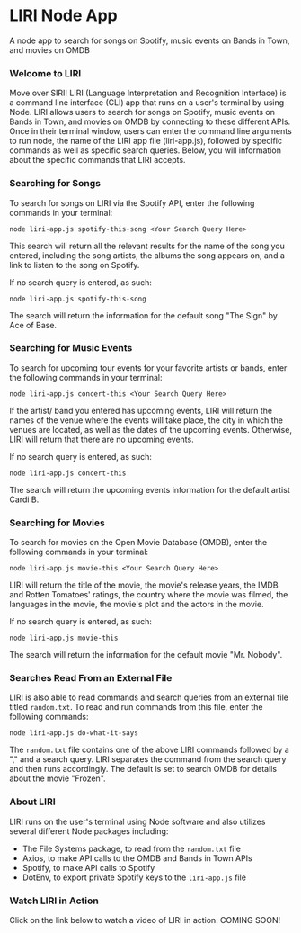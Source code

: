 # LIRI Node App
A node app to search for songs on Spotify, music events on Bands in Town, and movies on OMDB

### Welcome to LIRI
Move over SIRI! LIRI (Language Interpretation and Recognition Interface) is a command line interface (CLI) app that runs on a user's terminal by using Node. LIRI allows users to search for songs on Spotify, music events on Bands in Town, and movies on OMDB by connecting to these different APIs. Once in their terminal window, users can enter the command line arguments to run node, the name of the LIRI app file (liri-app.js), followed by specific commands as well as specific search queries. Below, you will information about the specific commands that LIRI accepts. 

### Searching for Songs 
To search for songs on LIRI via the Spotify API, enter the following commands in your terminal: 

`node liri-app.js spotify-this-song <Your Search Query Here>`

This search will return all the relevant results for the name of the song you entered, including the song artists, the albums the song appears on, and a link to listen to the song on Spotify. 

If no search query is entered, as such: 

`node liri-app.js spotify-this-song`

The search will return the information for the default song "The Sign" by Ace of Base. 

### Searching for Music Events 
To search for upcoming tour events for your favorite artists or bands, enter the following commands in your terminal: 

`node liri-app.js concert-this <Your Search Query Here>`

If the artist/ band you entered has upcoming events, LIRI will return the names of the venue where the events will take place, the city in which the venues are located, as well as the dates of the upcoming events. Otherwise, LIRI will return that there are no upcoming events. 

If no search query is entered, as such: 

`node liri-app.js concert-this`

The search will return the upcoming events information for the default artist Cardi B. 

### Searching for Movies 
To search for movies on the Open Movie Database (OMDB), enter the following commands in your terminal: 

`node liri-app.js movie-this <Your Search Query Here>`

LIRI will return the title of the movie, the movie's release years, the IMDB and Rotten Tomatoes' ratings, the country where the movie was filmed, the languages in the movie, the movie's plot and the actors in the movie. 

If no search query is entered, as such: 

`node liri-app.js movie-this`

The search will return the information for the default movie "Mr. Nobody". 

### Searches Read From an External File 
LIRI is also able to read commands and search queries from an external file titled `random.txt`. To read and run commands from this file, enter the following commands:

`node liri-app.js do-what-it-says`

The `random.txt` file contains one of the above LIRI commands followed by a "," and a search query. LIRI separates the command from the search query and then runs accordingly. The default is set to search OMDB for details about the movie "Frozen". 


### About LIRI
LIRI runs on the user's terminal using Node software and also utilizes several different Node packages including:
- The File Systems package, to read from the `random.txt` file 
- Axios, to make API calls to the OMDB and Bands in Town APIs
- Spotify, to make API calls to Spotify 
- DotEnv, to export private Spotify keys to the `liri-app.js` file 

### Watch LIRI in Action 
Click on the link below to watch a video of LIRI in action: 
COMING SOON!

